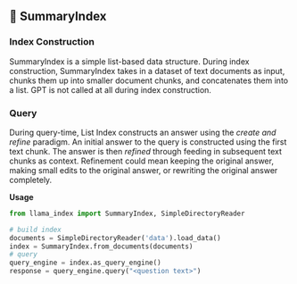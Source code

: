 ## 🔗 SummaryIndex

### Index Construction

SummaryIndex is a simple list-based data structure. During index construction, SummaryIndex takes in a dataset of text documents as input, chunks them up into smaller document chunks, and concatenates them into a list. GPT is not called at all during index construction.

### Query

During query-time, List Index constructs an answer using the _create and refine_ paradigm. An initial answer to the query is constructed using the first text chunk. The answer is then _refined_ through feeding in subsequent text chunks as context. Refinement could mean keeping the original answer, making small edits to the original answer, or rewriting the original answer completely.

**Usage**

```python
from llama_index import SummaryIndex, SimpleDirectoryReader

# build index
documents = SimpleDirectoryReader('data').load_data()
index = SummaryIndex.from_documents(documents)
# query
query_engine = index.as_query_engine()
response = query_engine.query("<question text>")

```
